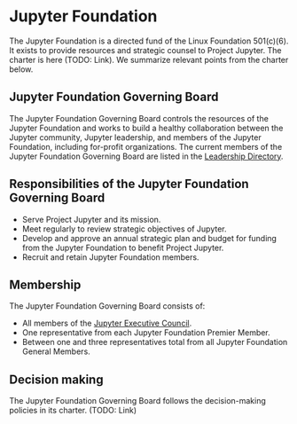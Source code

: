 # Jupyter Foundation

The Jupyter Foundation is a directed fund of the Linux Foundation 501(c)(6). It exists to provide resources and strategic counsel to Project Jupyter. The charter is here (TODO: Link). We summarize relevant points from the charter below.


## Jupyter Foundation Governing Board

The Jupyter Foundation Governing Board controls the resources of the Jupyter Foundation and works to build a healthy collaboration between the Jupyter community, Jupyter leadership, and members of the Jupyter Foundation, including for-profit organizations. The current members of the Jupyter Foundation Governing Board are listed in the [Leadership Directory](people.md#jupyter-foundation-governing-board).

## Responsibilities of the Jupyter Foundation Governing Board

- Serve Project Jupyter and its mission.
- Meet regularly to review strategic objectives of Jupyter.
- Develop and approve an annual strategic plan and budget for funding from the Jupyter Foundation to benefit Project Jupyter.
- Recruit and retain Jupyter Foundation members.

## Membership

The Jupyter Foundation Governing Board consists of:

- All members of the [Jupyter Executive Council](./executive_council.md).
- One representative from each Jupyter Foundation Premier Member.
- Between one and three representatives total from all Jupyter Foundation General Members.

## Decision making

The Jupyter Foundation Governing Board follows the decision-making policies in its charter. (TODO: Link)